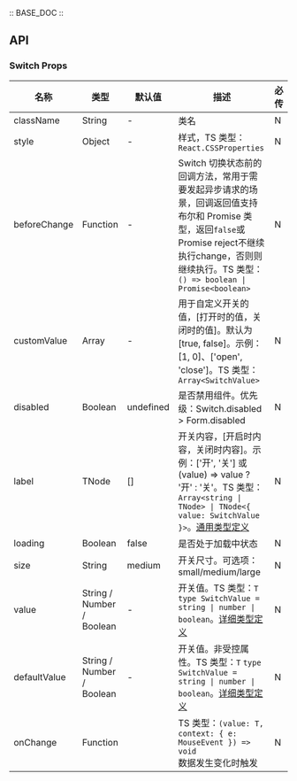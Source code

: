 :: BASE_DOC ::

## API

### Switch Props

名称 | 类型 | 默认值 | 描述 | 必传
-- | -- | -- | -- | --
className | String | - | 类名 | N
style | Object | - | 样式，TS 类型：`React.CSSProperties` | N
beforeChange | Function | - | Switch 切换状态前的回调方法，常用于需要发起异步请求的场景，回调返回值支持布尔和 Promise 类型，返回`false`或 Promise reject不继续执行change，否则则继续执行。TS 类型：`() => boolean \| Promise<boolean>` | N
customValue | Array | - | 用于自定义开关的值，[打开时的值，关闭时的值]。默认为 [true, false]。示例：[1, 0]、['open', 'close']。TS 类型：`Array<SwitchValue>` | N
disabled | Boolean | undefined | 是否禁用组件。优先级：Switch.disabled > Form.disabled | N
label | TNode | [] | 开关内容，[开启时内容，关闭时内容]。示例：['开', '关'] 或 (value) => value ? '开' : '关'。TS 类型：`Array<string \| TNode> \| TNode<{ value: SwitchValue }>`。[通用类型定义](https://github.com/Tencent/tdesign-react/blob/develop/packages/components/common.ts) | N
loading | Boolean | false | 是否处于加载中状态 | N
size | String | medium | 开关尺寸。可选项：small/medium/large | N
value | String / Number / Boolean | - | 开关值。TS 类型：`T` `type SwitchValue = string \| number \| boolean`。[详细类型定义](https://github.com/Tencent/tdesign-react/blob/develop/packages/components/switch/type.ts) | N
defaultValue | String / Number / Boolean | - | 开关值。非受控属性。TS 类型：`T` `type SwitchValue = string \| number \| boolean`。[详细类型定义](https://github.com/Tencent/tdesign-react/blob/develop/packages/components/switch/type.ts) | N
onChange | Function |  | TS 类型：`(value: T, context: { e: MouseEvent }) => void`<br/>数据发生变化时触发 | N

